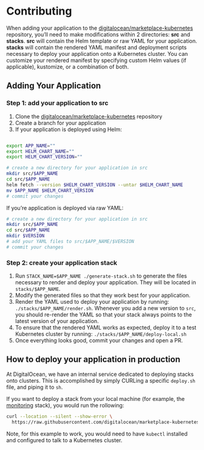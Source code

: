# Contributing

When adding your application to the [digitalocean/marketplace-kubernetes](https://github.com/digitalocean/marketplace-kubernetes) repository, you’ll need
to make modifications within 2 directories: **src** and **stacks**. **src** will
contain the Helm template or raw YAML for your application. **stacks** will contain
the rendered YAML manifest and deployment scripts necessary to deploy your application
onto a Kubernetes cluster. You can customize your rendered manifest by specifying
custom Helm values (if applicable), kustomize, or a combination of both.

## Adding Your Application

### Step 1: add your application to src

1. Clone the [digitalocean/marketplace-kubernetes](https://github.com/digitalocean/marketplace-kubernetes) repository
2. Create a branch for your application
3. If your application is deployed using Helm:

```bash

export APP_NAME=""
export HELM_CHART_NAME=""
export HELM_CHART_VERSION=""

# create a new directory for your application in src
mkdir src/$APP_NAME
cd src/$APP_NAME
helm fetch --version $HELM_CHART_VERSION --untar $HELM_CHART_NAME
mv $APP_NAME $HELM_CHART_VERSION
# commit your changes
```

If you’re application is deployed via raw YAML:

```bash
# create a new directory for your application in src
mkdir src/$APP_NAME
cd src/$APP_NAME
mkdir $VERSION
# add your YAML files to src/$APP_NAME/$VERSION
# commit your changes
```

### Step 2: create your application stack

1. Run `STACK_NAME=$APP_NAME ./generate-stack.sh` to generate the files necessary to render and deploy your application. They will be located in `stacks/$APP_NAME`.
2. Modify the generated files so that they work best for your application.
3. Render the YAML used to deploy your application by running: `./stacks/$APP_NAME/render.sh`. Whenever you add a new version to `src`, you should
re-render the YAML so that your stack always points to the latest version of your application.
4. To ensure that the rendered YAML works as expected, deploy it to a test Kubernetes cluster by running: `./stacks/$APP_NAME/deploy-local.sh`
5. Once everything looks good, commit your changes and open a PR.

## How to deploy your application in production

At DigitalOcean, we have an internal service dedicated to deploying stacks onto clusters. This is accomplished
by simply CURLing a specific `deploy.sh` file, and piping it to `sh`.

If you want to deploy a stack from your local machine (for example, the [monitoring](https://github.com/digitalocean/marketplace-kubernetes/tree/master/stacks/monitoring) stack), you would run the rollowing:

```bash
curl --location --silent --show-error \
  https://raw.githubusercontent.com/digitalocean/marketplace-kubernetes/master/stacks/monitoring/deploy.sh | sh
```

Note, for this example to work, you would need to have `kubectl` installed and configured to talk to a Kubernetes cluster.
